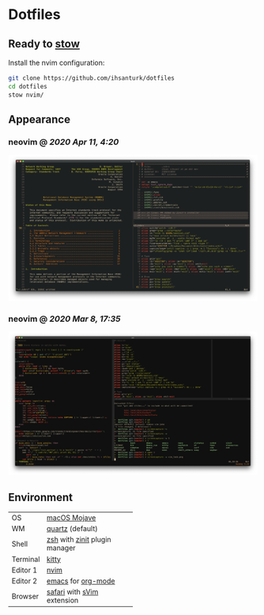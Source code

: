 # Dotfiles

## Ready to [stow](https://www.gnu.org/software/stow/)

Install the nvim configuration:

```sh
git clone https://github.com/ihsanturk/dotfiles
cd dotfiles
stow nvim/
```

## Appearance

### neovim @ *2020 Apr 11, 4:20*
![image](./img/neovim-look-2020-apr-11-4-20.png "Neovim Appearance")

### neovim @ *2020 Mar 8, 17:35*
![image](./img/vim_look.png "Neovim Appearance")


## Environment
<table style="margin: auto; width: 50%; display: inline-table;">
<tr><td>OS</td> <td><a href=https://support.apple.com/macos/mojave>macOS
Mojave</a></td> </tr> <tr><td>WM</td> <td> <a
href=https://en.wikipedia.org/wiki/Quartz_(graphics_layer)>quartz</a> (default)
</td></tr> <tr><td>Shell</td> <td> <a href=https://zsh.org/>zsh</a> with <a
href=https://github.com/zdharma/zinit>zinit</a> plugin manager </td></tr>
<tr><td>Terminal</td> <td> <a href=https://sw.kovidgoyal.net/kitty/>kitty<a/>
</td></tr> <tr><td>Editor 1</td> <td> <a href=https://neovim.io/>nvim</a>
</td></tr> <tr><td>Editor 2</td> <td> <a
href=https://www.gnu.org/software/emacs/>emacs</a> for <a
href=https://en.wikipedia.org/wiki/Org-mode>org-mode</a> </td></tr>
<tr><td>Browser</td> <td> <a href=https://www.apple.com/safari/>safari</a>
with <a href=https://github.com/flippidippi/sVim>sVim</a> extension </td></tr>
</table>
